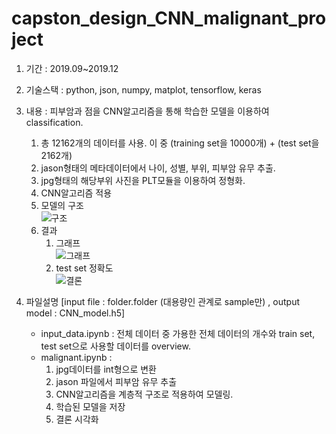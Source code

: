 # capston_design_CNN_malignant_project

1. 기간 : 2019.09~2019.12  

2. 기술스택 : python, json, numpy, matplot, tensorflow, keras  

3. 내용 : 피부암과 점을 CNN알고리즘을 통해 학습한 모델을 이용하여 classification.  
    1. 총 12162개의 데이터를 사용. 이 중 (training set을 10000개) + (test set을 2162개)
    2. jason형태의 메타데이터에서 나이, 성별, 부위, 피부암 유무 추출.
    3. jpg형태의 해당부위 사진을 PLT모듈을 이용하여 정형화.
    3. CNN알고리즘 적용
    4. 모델의 구조  
    ![구조](https://user-images.githubusercontent.com/50386280/78476121-4e834880-777f-11ea-95bf-22e6fd64ddf3.png)
    5. 결과  
        1. 그래프  
    ![그래프](https://user-images.githubusercontent.com/50386280/78477495-ae79ef00-777f-11ea-8b49-cf7ba379308e.png)  
        2. test set 정확도  
    ![결론](https://user-images.githubusercontent.com/50386280/78477874-c9e4fa00-777f-11ea-810d-c5c7274e2e48.png)


4. 파일설명
    [input file : folder.folder (대용량인 관계로 sample만) , output model : CNN_model.h5]  
    - input_data.ipynb : 전체 데이터 중 가용한 전체 데이터의 개수와 train set, test set으로 사용할 데이터를 overview.  
    - malignant.ipynb :  
        1. jpg데이터를 int형으로 변환
        2. jason 파일에서 피부암 유무 추출
        3. CNN알고리즘을 계층적 구조로 적용하여 모델링.
        4. 학습된 모델을 저장
        5. 결론 시각화
